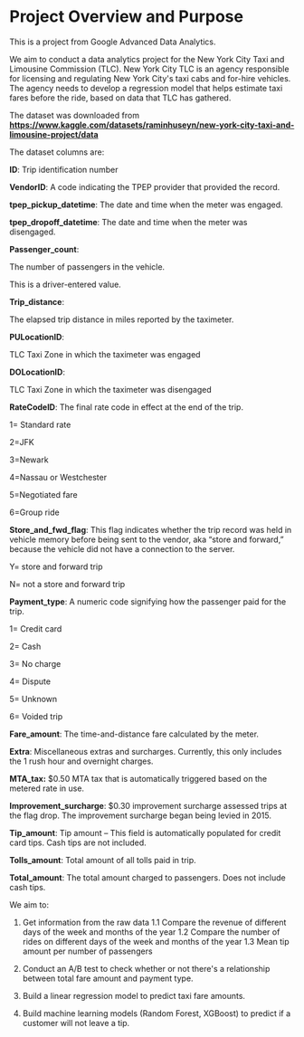 # Project Overview and Purpose
This is a project from Google Advanced Data Analytics.

We aim to conduct a data analytics project for the New York City Taxi and Limousine Commission (TLC). New York City TLC is an agency responsible for licensing and regulating New York City's taxi cabs and for-hire vehicles. The agency needs to develop a regression model that helps estimate taxi fares before the ride, based on data that TLC has gathered.

The dataset was downloaded from **https://www.kaggle.com/datasets/raminhuseyn/new-york-city-taxi-and-limousine-project/data**

The dataset columns are:

**ID**: Trip identification number

**VendorID**: A code indicating the TPEP provider that provided the record.

**tpep_pickup_datetime**: The date and time when the meter was engaged.

**tpep_dropoff_datetime**: The date and time when the meter was disengaged.

**Passenger_count**:

The number of passengers in the vehicle.

This is a driver-entered value.

**Trip_distance**:

The elapsed trip distance in miles reported by the taximeter.

**PULocationID**:

TLC Taxi Zone in which the taximeter was engaged

**DOLocationID**:

TLC Taxi Zone in which the taximeter was disengaged

**RateCodeID**: The final rate code in effect at the end of the trip.

1= Standard rate

2=JFK

3=Newark

4=Nassau or Westchester

5=Negotiated fare

6=Group ride

**Store_and_fwd_flag**: This flag indicates whether the trip record was held in vehicle memory before being sent to the vendor, aka “store and forward,” because the vehicle did not have a connection to the server.

Y= store and forward trip

N= not a store and forward trip

**Payment_type**: A numeric code signifying how the passenger paid for the trip.

1= Credit card

2= Cash

3= No charge

4= Dispute

5= Unknown

6= Voided trip

**Fare_amount**: The time-and-distance fare calculated by the meter.

**Extra**: Miscellaneous extras and surcharges. Currently, this only includes the 
1 rush hour and overnight charges.

**MTA_tax:** $0.50 MTA tax that is automatically triggered based on the metered rate in use.

**Improvement_surcharge**: $0.30 improvement surcharge assessed trips at the flag drop. The improvement surcharge began being levied in 2015.

**Tip_amount**: Tip amount – This field is automatically populated for credit card tips. Cash tips are not included.

**Tolls_amount**: Total amount of all tolls paid in trip.

**Total_amount**: The total amount charged to passengers. Does not include cash tips.

We aim to:

1. Get information from the raw data
   1.1 Compare the revenue of different days of the week and months of the year
   1.2 Compare the number of rides on different days of the week and months of the year
   1.3 Mean tip amount per number of passengers

2. Conduct an A/B test to check whether or not there's a relationship between total fare amount and payment type.

3. Build a linear regression model to predict taxi fare amounts.

4. Build machine learning models (Random Forest, XGBoost) to predict if a customer will not leave a tip.
   
